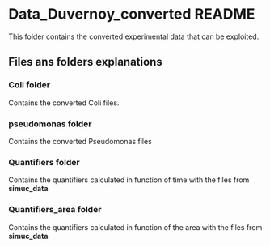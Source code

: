 # Data_Duvernoy_converted README

This folder contains the converted experimental data that can be exploited.

## Files ans folders explanations

### Coli folder

Contains the converted Coli files.

### pseudomonas folder

Contains the converted Pseudomonas files

### Quantifiers folder

Contains the quantifiers calculated in function of time with the files from **simuc_data**

### Quantifiers_area folder

Contains the quantifiers calculated in function of the area with the files from **simuc_data**

